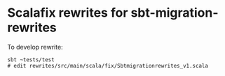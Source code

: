 # Scalafix rewrites for sbt-migration-rewrites

To develop rewrite:
```
sbt ~tests/test
# edit rewrites/src/main/scala/fix/Sbtmigrationrewrites_v1.scala
```
